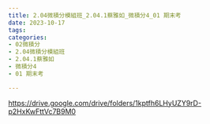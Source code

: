 ```yaml
---
title: 2.04微積分模組班_2.04.1蔡雅如_微積分4_01 期末考
date: 2023-10-17
tags: 
categories:
- 02微積分
- 2.04微積分模組班
- 2.04.1蔡雅如
- 微積分4
- 01 期末考

---
```

https://drive.google.com/drive/folders/1kptfh6LHyUZY9rD-p2HxKwFttVc7B9M0
